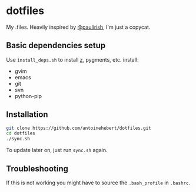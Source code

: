 # dotfiles

My .files. Heavily inspired by
[@paulirish](https://github.com/paulirish/dotfiles), I'm just a copycat.

## Basic dependencies setup

Use `install_deps.sh` to install [z](https://github.com/rupa/z), pygments, etc.
install:
- gvim
- emacs
- git
- svn
- python-pip

## Installation

```bash
git clone https://github.com/antoinehebert/dotfiles.git
cd dotfiles
./sync.sh
```

To update later on, just run `sync.sh` again.

## Troubleshooting
If this is not working you might have to source the `.bash_profile` in `.bashrc`.